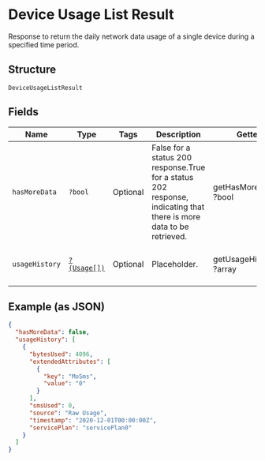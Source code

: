 
# Device Usage List Result

Response to return the daily network data usage of a single device during a specified time period.

## Structure

`DeviceUsageListResult`

## Fields

| Name | Type | Tags | Description | Getter | Setter |
|  --- | --- | --- | --- | --- | --- |
| `hasMoreData` | `?bool` | Optional | False for a status 200 response.True for a status 202 response, indicating that there is more data to be retrieved. | getHasMoreData(): ?bool | setHasMoreData(?bool hasMoreData): void |
| `usageHistory` | [`?(Usage[])`](../../doc/models/usage.md) | Optional | Placeholder. | getUsageHistory(): ?array | setUsageHistory(?array usageHistory): void |

## Example (as JSON)

```json
{
  "hasMoreData": false,
  "usageHistory": [
    {
      "bytesUsed": 4096,
      "extendedAttributes": [
        {
          "key": "MoSms",
          "value": "0"
        }
      ],
      "smsUsed": 0,
      "source": "Raw Usage",
      "timestamp": "2020-12-01T00:00:00Z",
      "servicePlan": "servicePlan0"
    }
  ]
}
```

